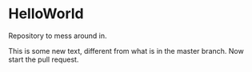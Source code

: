 # HelloWorld
Repository to mess around in.

This is some new text, different from what is in the master branch.
Now start the pull request.
